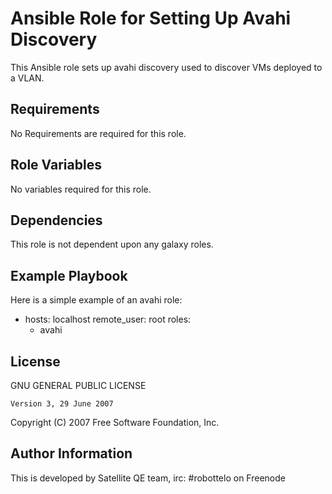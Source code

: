 Ansible Role for Setting Up Avahi Discovery
===========================================

This Ansible role sets up avahi discovery used to discover VMs deployed to a VLAN.

Requirements
------------

No Requirements are required for this role.

Role Variables
--------------

No variables required for this role.

Dependencies
------------

This role is not dependent upon any galaxy roles.

Example Playbook
----------------

Here is a simple example of an avahi role:

- hosts: localhost
  remote_user: root
  roles:
    - avahi

License
-------

 GNU GENERAL PUBLIC LICENSE

    Version 3, 29 June 2007

 Copyright (C) 2007 Free Software Foundation, Inc.


Author Information
------------------

This is developed by Satellite QE team, irc: #robottelo on Freenode
